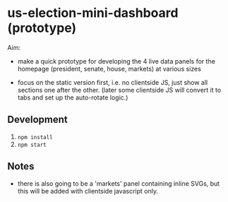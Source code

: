 # us-election-mini-dashboard (prototype)

Aim:

- make a quick prototype for developing the 4 live data panels for the homepage (president, senate, house, markets) at various sizes

- focus on the static version first, i.e. no clientside JS, just show all sections one after the other. (later some clientside JS will convert it to tabs and set up the auto-rotate logic.)


## Development

1. `npm install`
2. `npm start`

## Notes

- there is also going to be a 'markets' panel containing inline SVGs, but this will be added with clientside javascript only.
